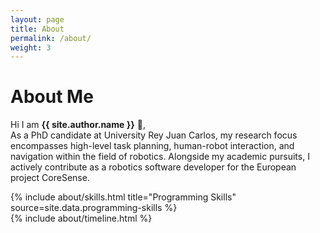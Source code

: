 ```yaml
---
layout: page
title: About
permalink: /about/
weight: 3
---
```


# **About Me**

Hi I am **{{ site.author.name }}** :wave:,<br>
As a PhD candidate at University Rey Juan Carlos, my research focus encompasses high-level task planning, human-robot interaction, and navigation within the field of robotics. Alongside my academic pursuits, I actively contribute as a robotics software developer for the European project CoreSense.

<div class="row">
{% include about/skills.html title="Programming Skills" source=site.data.programming-skills %}
<!-- {% include about/skills.html title="Other Skills" source=site.data.other-skills %} -->
</div>

<div class="row">
{% include about/timeline.html %}
</div>